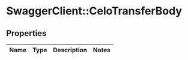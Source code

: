 # SwaggerClient::CeloTransferBody

## Properties
Name | Type | Description | Notes
------------ | ------------- | ------------- | -------------

